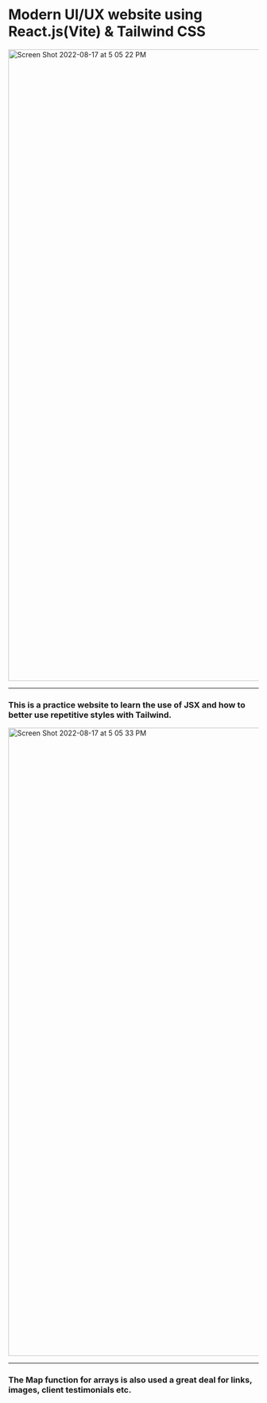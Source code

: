 # Modern UI/UX website using React.js(Vite) & Tailwind CSS
<img width="1270" alt="Screen Shot 2022-08-17 at 5 05 22 PM" src="https://user-images.githubusercontent.com/59817432/185252246-0a27448d-5c60-4ff5-bac3-e627474bbf8d.png">

----------------

### This is a practice website to learn the use of **JSX** and how to better use repetitive styles with **Tailwind**.

<img width="1263" alt="Screen Shot 2022-08-17 at 5 05 33 PM" src="https://user-images.githubusercontent.com/59817432/185253101-18a726b7-07d8-458b-bc26-568778436122.png">

----------------

### The Map function for arrays is also used a great deal for links, images, client testimonials etc.

